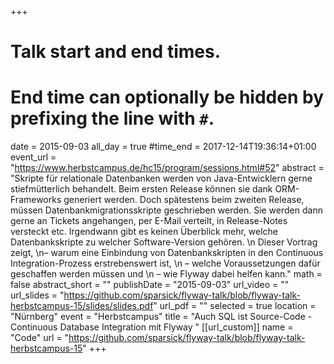 +++
# Talk start and end times.
# End time can optionally be hidden by prefixing the line with `#`.
date = 2015-09-03
all_day = true
#time_end = 2017-12-14T19:36:14+01:00
event_url = "https://www.herbstcampus.de/hc15/program/sessions.html#52"
abstract = "Skripte für relationale Datenbanken werden von Java-Entwicklern gerne stiefmütterlich behandelt. Beim ersten Release können sie dank ORM-Frameworks generiert werden. Doch spätestens beim zweiten Release, müssen Datenbankmigrationsskripte geschrieben werden. Sie werden dann gerne an Tickets angehangen, per E-Mail verteilt, in Release-Notes versteckt etc. Irgendwann gibt es keinen Überblick mehr, welche Datenbankskripte zu welcher Software-Version gehören. \n Dieser Vortrag zeigt, \n– warum eine Einbindung von Datenbankskripten in den Continuous Integration-Prozess erstrebenswert ist, \n – welche Voraussetzungen dafür geschaffen werden müssen und \n – wie Flyway dabei helfen kann."
math = false
abstract_short = ""
publishDate = "2015-09-03"
url_video = ""
url_slides = "https://github.com/sparsick/flyway-talk/blob/flyway-talk-herbstcampus-15/slides/slides.pdf"
url_pdf = ""
selected = true
location = "Nürnberg"
event = "Herbstcampus"
title = "Auch SQL ist Source-Code - Continuous Database Integration mit Flyway "
[[url_custom]]
name = "Code"
url = "https://github.com/sparsick/flyway-talk/blob/flyway-talk-herbstcampus-15"
+++
